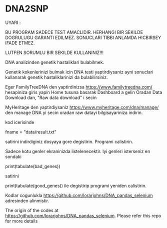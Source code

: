 # DNA2SNP

UYARI : 

BU PROGRAM SADECE TEST AMACLIDIR. 
HERHANGI BIR SEKILDE DOGRULUGU GARANTI EDILMEZ.
SONUCLARI TIBBI ANLAMDA HICBIRSEY IFADE ETMEZ.

LUTFEN SORUMLU BIR SEKILDE KULLANINIZ!!!


DNA analizinden genetik hastaliklari bulabilmek.


Genetik kokenlerinizi bulmak icin DNA testi yaptirdiysaniz ayni sonuclari kullanarak genetik hastaliklarinizi da bulabilirsiniz.


Eger FamilyTreeDNA den yaptirdinizsa
  https://www.familytreedna.com/ hesapiniza giris yapin
  Home tusuna basarak Dashboard a gelin
  Oradan Data Download dan, "Raw data download" i secin
  
MyHeritage den yaptirdiysaniz
  https://www.myheritage.com/dna/manage/ den manage DNA yi secin
  oradan raw datayi bilgisayariniza indirin.
  
  
kod icerisinde 

fname = "data/result.txt" 

satirini indirdiginiz dosyaya gore degistirin. Programi calistirin.

Sadece kotu genler ekraninizda listelenecektir. Iyi genleri isterseniz en sondaki

print(tabulate(bad_genes))

satirini

print(tabulate(good_genes)) ile degistirip programi yeniden calistirin.


Kodlar cogunlukla https://github.com/lorarjohns/DNA_pandas_selenium adresinden alinmistir.

The origin of the codes at https://github.com/lorarjohns/DNA_pandas_selenium. Please refer this repo for more details
